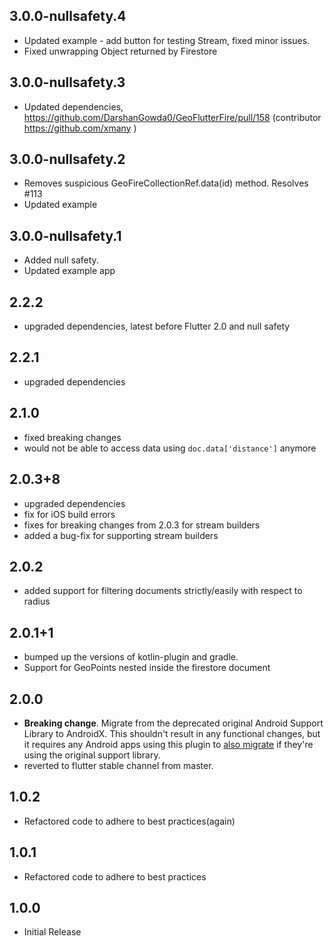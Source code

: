 ## 3.0.0-nullsafety.4
* Updated example - add button for testing Stream, fixed minor issues.
* Fixed unwrapping Object returned by Firestore


## 3.0.0-nullsafety.3
* Updated dependencies, https://github.com/DarshanGowda0/GeoFlutterFire/pull/158 (contributor https://github.com/xmany )

## 3.0.0-nullsafety.2
* Removes suspicious GeoFireCollectionRef.data(id) method. Resolves #113
* Updated example

## 3.0.0-nullsafety.1
* Added null safety.
* Updated example app

## 2.2.2
* upgraded dependencies, latest before Flutter 2.0 and null safety

## 2.2.1
* upgraded dependencies

## 2.1.0
* fixed breaking changes
* would not be able to access data using `doc.data['distance']` anymore

## 2.0.3+8
* upgraded dependencies
* fix for iOS build errors
* fixes for breaking changes from 2.0.3 for stream builders
* added a bug-fix for supporting stream builders 

## 2.0.2
* added support for filtering documents strictly/easily with respect to radius 

## 2.0.1+1
* bumped up the versions of kotlin-plugin and gradle. 
* Support for GeoPoints nested inside the firestore document

## 2.0.0
* **Breaking change**. Migrate from the deprecated original Android Support
  Library to AndroidX. This shouldn't result in any functional changes, but it
  requires any Android apps using this plugin to [also
  migrate](https://developer.android.com/jetpack/androidx/migrate) if they're
  using the original support library.
* reverted to flutter stable channel from master.

## 1.0.2
* Refactored code to adhere to best practices(again)

## 1.0.1
* Refactored code to adhere to best practices

## 1.0.0
* Initial Release

